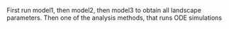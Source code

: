 First run model1, then model2, then model3 to obtain all landscape parameters. Then one of the analysis methods, that runs ODE simulations
